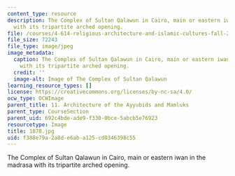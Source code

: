 ```yaml
---
content_type: resource
description: The Complex of Sultan Qalawun in Cairo, main or eastern iwan in the madrasa
  with its tripartite arched opening.
file: /courses/4-614-religious-architecture-and-islamic-cultures-fall-2002/f388e79a2a8de6aba125cd0346398c55_1078.jpg
file_size: 72243
file_type: image/jpeg
image_metadata:
  caption: The Complex of Sultan Qalawun in Cairo, main or eastern iwan in the madrasa
    with its tripartite arched opening.
  credit: ''
  image-alt: Image of The Complex of Sultan Qalawun
learning_resource_types: []
license: https://creativecommons.org/licenses/by-nc-sa/4.0/
ocw_type: OCWImage
parent_title: 11. Architecture of the Ayyubids and Mamluks
parent_type: CourseSection
parent_uid: 692c4bde-ade9-f330-0bce-5abcb5e76923
resourcetype: Image
title: 1078.jpg
uid: f388e79a-2a8d-e6ab-a125-cd0346398c55
---
```

The Complex of Sultan Qalawun in Cairo, main or eastern iwan in the madrasa with its tripartite arched opening.